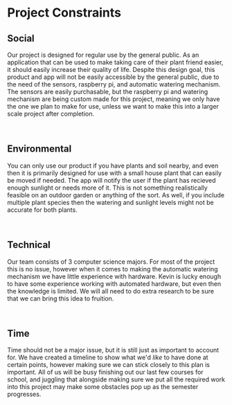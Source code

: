# Project Constraints

## Social

Our project is designed for regular use by the general public. As an application that can be used to make taking care of their plant friend easier, it should easily increase their quality of life. Despite this design goal, this product and app will not be easily accessible by the general public, due to the need of the sensors, raspberry pi, and automatic watering mechanism. The sensors are easily purchasable, but the raspberry pi and watering mechanism are being custom made for this project, meaning we only have the one we plan to make for use, unless we want to make this into a larger scale project after completion.

<br>

## Environmental

You can only use our product if you have plants and soil nearby, and even then it is primarily designed for use with a small house plant that can easily be moved if needed. The app will notify the user if the plant has recieved enough sunlight or needs more of it. This is not something realistically feasible on an outdoor garden or anything of the sort. As well, if you include multiple plant species then the watering and sunlight levels might not be accurate for both plants.

<br>

## Technical

Our team consists of 3 computer science majors. For most of the project this is no issue, however when it comes to making the automatic watering mechanism we have little experience with hardware. Kevin is lucky enough to have some experience working with automated hardware, but even then the knowledge is limited. We will all need to do extra research to be sure that we can bring this idea to fruition.

<br>

## Time

Time should not be a major issue, but it is still just as important to account for. We have created a timeline to show what we'd *like* to have done at certain points, however making sure we can stick closely to this plan is important. All of us will be busy finishing out our last few courses for school, and juggling that alongside making sure we put all the required work into this project may make some obstacles pop up as the semester progresses.